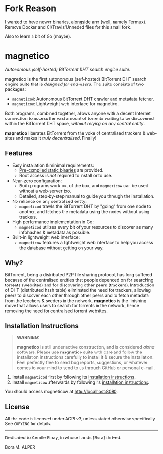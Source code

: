 # Fork Reason

I wanted to have newer binaries, alongside arm (well, namely Termux). Remove Docker and CI/Travis/Unneded files for this small fork.

Also to learn a bit of Go (maybe).

# magnetico
*Autonomous (self-hosted) BitTorrent DHT search engine suite.*

magnetico is the first autonomous (self-hosted) BitTorrent DHT search engine suite that is *designed
for end-users*. The suite consists of two packages:

- <code>magneticod</code>: Autonomous BitTorrent DHT crawler and metadata fetcher.
- <code>magneticow</code>: Lightweight web interface for magnetico.

Both programs, combined together, allows anyone with a decent Internet connection to access the vast
amount of torrents waiting to be discovered within the BitTorrent DHT space, *without relying on any
central entity*.

**magnetico** liberates BitTorrent from the yoke of centralised trackers & web-sites and makes it
*truly decentralised*. Finally!

## Features
- Easy installation & minimal requirements:
  - [Pre-compiled static binaries](https://github.com/ez-me/magnetico/releases) are provided.
  - Root access is *not* required to install or to use.
- Near-zero configuration:
  - Both programs work out of the box, and <code>magneticow</code> can be used without a web-server too.
  - Detailed, step-by-step manual to guide you through the installation.
- No reliance on any centralised entity:
  - <code>magneticod</code> trawls the BitTorrent DHT by "going" from one node to another, and fetches the
    metadata using the nodes without using trackers.
- High performance implementation in Go:
  - <code>magneticod</code> utilizes every bit of your resources to discover as many infohashes & metadata as
    possible.
- Built-in lightweight web interface:
  - <code>magneticow</code> features a lightweight web interface to help you access the database without
    getting on your way.

## Why?
BitTorrent, being a distributed P2P file sharing protocol, has long suffered because of the
centralised entities that people depended on for searching torrents (websites) and for discovering
other peers (trackers). Introduction of DHT (distributed hash table) eliminated the need for
trackers, allowing peers to discover each other through other peers and to fetch metadata from the
leechers & seeders in the network. **magnetico** is the finishing move that allows users to search
for torrents in the network, hence removing the need for centralised torrent websites.

## Installation Instructions
> **WARNING:**
>
> **magnetico** is still under active construction, and is considered *alpha* software. Please
> use **magnetico** suite with care and follow the installation instructions carefully to install
> it & secure the installation. Feel perfectly free to send bug reports, suggestions, or whatever
> comes to your mind to send to us through GitHub or personal e-mail.

1. Install <code>magneticod</code> first by following its [installation instructions](cmd/magneticod/README.md).
2. Install <code>magneticow</code> afterwards by following its
   [installation instructions](cmd/magneticow/README.md).


You should access magneticow at <http://localhost:8080>.

## License

All the code is licensed under AGPLv3, unless stated otherwise specifically. See `COPYING` for
details.


----

Dedicated to Cemile Binay, in whose hands [Bora] thrived.

Bora M. ALPER <bora at boramalper dot org>
